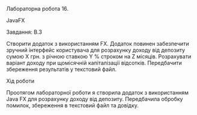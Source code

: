 Лабораторна робота 16.

JavaFX

Завдання: В.3

Створити додаток з використанням FX. Додаток повинен забезпечити
зручний інтерфейс користувача для розрахунку доходу від депозиту сумою Х грн. з річною ставкою Y % строком на Z місяців.
Розрахувати варіант доходу при щомісячній капіталізації відсотків. Передбачити збереження результатів у текстовий файл.

Хід роботи

Проотягом лабораторної роботи я створила додаток з використанням Java FX для розрахунку доходу від депозиту.
Передбачила обробку помилок, збереження в текстовий файл та довідку.
